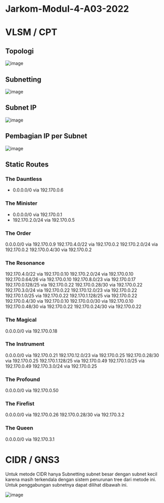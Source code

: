 # Jarkom-Modul-4-A03-2022

# VLSM / CPT

## Topologi

![image](https://user-images.githubusercontent.com/72655301/204281151-c7dde724-6b4a-428c-9b9d-32e146d7821a.png)

## Subnetting

![image](https://user-images.githubusercontent.com/72655301/204094402-6b0abdde-2edb-45fc-a8d7-094de1a56b7a.png)

## Subnet IP

![image](https://user-images.githubusercontent.com/72655301/204095147-2a5da675-4b98-4699-b86a-d766bd0458b4.png)

## Pembagian IP per Subnet

![image](https://user-images.githubusercontent.com/72655301/204095170-b623926c-17d3-4725-b4b0-22d96f094c65.png)

## Static Routes

### The Dauntless
- 0.0.0.0/0 via 192.170.0.6
### The Minister
- 0.0.0.0/0 via 192.170.0.1
- 192.170.2.0/24 via 192.170.0.5
### The Order
0.0.0.0/0 via 192.170.0.9
192.170.4.0/22 via 192.170.0.2
192.170.2.0/24 via 192.170.0.2
192.170.0.4/30 via 192.170.0.2
### The Resonance
192.170.4.0/22 via 192.170.0.10
192.170.2.0/24 via 192.170.0.10
192.170.0.64/26 via 192.170.0.10
192.170.8.0/23 via 192.170.0.17
192.170.0.128/25 via 192.170.0.22
192.170.0.28/30 via 192.170.0.22
192.170.3.0/24 via 192.170.0.22
192.170.12.0/23 via 192.170.0.22
192.170.1.0/25 via 192.170.0.22
192.170.1.128/25 via 192.170.0.22
192.170.0.4/30 via 192.170.0.10
192.170.0.0/30 via 192.170.0.10
192.170.0.48/30 via 192.170.0.22
192.170.0.24/30 via 192.170.0.22
### The Magical
0.0.0.0/0 via 192.170.0.18
### The Instrument
0.0.0.0/0 via 192.170.0.21
192.170.12.0/23 via 192.170.0.25
192.170.0.28/30 via 192.170.0.25
192.170.1.128/25 via 192.170.0.49
192.170.1.0/25 via 192.170.0.49
192.170.3.0/24 via 192.170.0.25
### The Profound
0.0.0.0/0 via 192.170.0.50
### The Firefist
0.0.0.0/0 via 192.170.0.26
192.170.0.28/30 via 192.170.3.2
### The Queen
0.0.0.0/0 via 192.170.3.1

# CIDR / GNS3
Untuk metode CIDR hanya Subnetting subnet besar dengan subnet kecil karena masih terkendala dengan sistem penurunan tree dari metode ini. Untuk penggabungan subnetnya dapat dilihat dibawah ini.

![image](https://user-images.githubusercontent.com/72655301/204280829-7bb6dc92-fa35-41c6-885e-078cb08e76f1.png)


